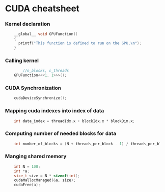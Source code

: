 # CUDA cheatsheet

### Kernel declaration
``` cpp
	__global__ void GPUFunction()
	{
	  printf("This function is defined to run on the GPU.\n");
	}
```
### Calling kernel
```cpp
		//n_blocks, n_threads
	GPUFunction<<<1, 1>>>();
```

### CUDA Synchronization
```cpp
	cudaDeviceSynchronize();
```

### Mapping cuda indexes into index of data
``` cpp
	int data_index = threadIdx.x + blockIdx.x * blockDim.x;
```

### Computing number of needed blocks for data
``` cpp
	int number_of_blocks = (N + threads_per_block - 1) / threads_per_block;
```

### Manging shared memory
``` cpp
	int N = 100;
	int *a;
	size_t size = N * sizeof(int);
	cudaMallocManaged(&a, size);
	cudaFree(a);
```